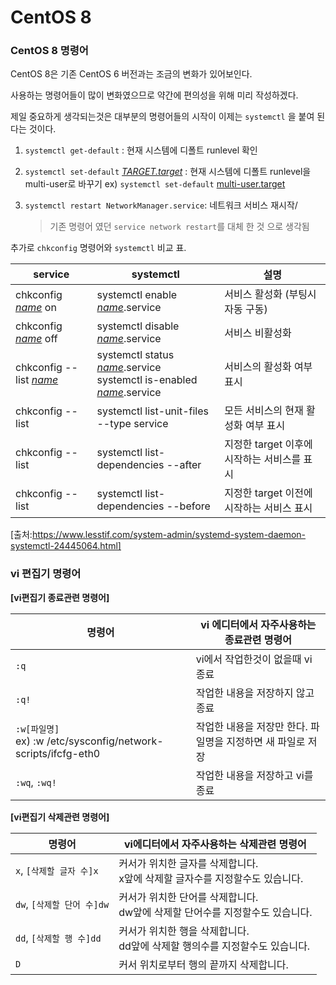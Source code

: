 # CentOS 8

### CentOS 8 명령어

CentOS 8은 기존 CentOS 6 버전과는 조금의 변화가 있어보인다.

사용하는 명령어들이 많이 변화였으므로 약간에 편의성을 위해 미리 작성하겠다.

제일 중요하게 생각되는것은 대부분의 명령어들의 시작이 이제는 `systemctl` 을 붙여 된다는 것이다.

1. `systemctl get-default` : 현재 시스템에 디폴트 runlevel 확인

2. `systemctl set-default` <u>*TARGET.target*</u> : 현재 시스템에 디폴트 runlevel을 multi-user로 바꾸기
   ex) `systemctl set-default` <u>multi-user.target</u>

3. `systemctl restart NetworkManager.service`: 네트워크 서비스 재시작/ 

   >  기존 명령어 였던 `service network restart`를 대체 한 것 으로 생각됨

추가로 `chkconfig` 명령어와 `systemctl` 비교 표.

| service                        | systemctl                                                    | 설명                                        |
| ------------------------------ | ------------------------------------------------------------ | ------------------------------------------- |
| chkconfig <u>*name*</u> on     | systemctl enable *<u>name</u>*.service                       | 서비스 활성화 (부팅시 자동 구동)            |
| chkconfig *<u>name</u>* off    | systemctl disable *<u>name</u>*.service                      | 서비스 비활성화                             |
| chkconfig --list *<u>name</u>* | systemctl status *<u>name</u>*.service<br />systemctl is-enabled *<u>name</u>*.service | 서비스의 활성화 여부 표시                   |
| chkconfig --list               | systemctl list-unit-files --type service                     | 모든 서비스의 현재 활성화 여부 표시         |
| chkconfig --list               | systemctl list-dependencies --after                          | 지정한 target 이후에 시작하는 서비스를 표시 |
| chkconfig --list               | systemctl list-dependencies --before                         | 지정한  target 이전에 시작하는 서비스 표시  |

[출처:https://www.lesstif.com/system-admin/systemd-system-daemon-systemctl-24445064.html]

### vi 편집기 명령어



**[vi편집기 종료관련 명령어]**

| 명령어                                                       | vi 에디터에서 자주사용하는 종료관련 명령어                  |
| ------------------------------------------------------------ | ----------------------------------------------------------- |
| `:q`                                                         | vi에서 작업한것이 없을때 vi 종료                            |
| `:q!`                                                        | 작업한 내용을 저장하지 않고 종료                            |
| `:w[파일명]`<br />ex) :w /etc/sysconfig/network-scripts/ifcfg-eth0 | 작업한 내용을 저장만 한다. 파일명을 지정하면 새 파일로 저장 |
| `:wq`, `:wq!`                                                | 작업한 내용을 저장하고 vi를 종료                            |

**[vi편집기 삭제관련 명령어]**

| 명령어                     | vi에디터에서 자주사용하는 삭제관련 명령어                    |
| -------------------------- | ------------------------------------------------------------ |
| `x`, `[삭제할 글자 수]x`   | 커서가 위치한 글자를 삭제합니다.<br />x앞에 삭제할 글자수를 지정할수도 있습니다. |
| `dw`, `[삭제할 단어 수]dw` | 커서가 위치한 단어를 삭제합니다. <br />dw앞에 삭제할 단어수를 지정할수도 있습니다. |
| `dd`, `[삭제할 행 수]dd`   | 커서가 위치한 행을 삭제합니다. <br />dd앞에 삭제할 행의수를 지정할수도 있습니다. |
| `D`                        | 커서 위치로부터 행의 끝까지 삭제합니다.                      |

